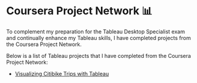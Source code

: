 # Coursera Project Network 📊

To complement my preparation for the Tableau Desktop Specialist exam and continually enhance my Tableau skills, I have completed projects from the Coursera Project Network.

Below is a list of Tableau projects that I have completed from the Coursera Project Network:
- [Visualizing Citibike Trips with Tableau](https://github.com/englands/Tableau/blob/main/Coursera%20Project%20Network/Visualizing%20Citibike%20Trips)
